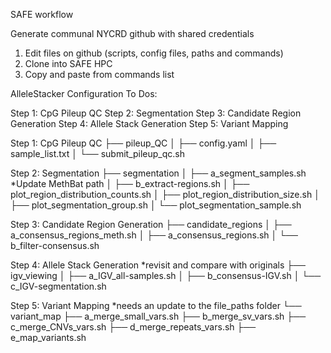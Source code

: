 SAFE workflow

Generate communal NYCRD github with shared credentials

1)	Edit files on github (scripts, config files, paths and commands)
2)	Clone into SAFE HPC
3)	Copy and paste from commands list

AlleleStacker Configuration To Dos:

Step 1: CpG Pileup QC
Step 2: Segmentation
Step 3: Candidate Region Generation 
Step 4: Allele Stack Generation
Step 5: Variant Mapping


Step 1: CpG Pileup QC
├── pileup_QC
│   ├── config.yaml
│   ├── sample_list.txt
│   └── submit_pileup_qc.sh

Step 2: Segmentation
├── segmentation
│   ├── a_segment_samples.sh *Update MethBat path 
│   ├── b_extract-regions.sh
│   ├── plot_region_distribution_counts.sh
│   ├── plot_region_distribution_size.sh
│   ├── plot_segmentation_group.sh
│   └── plot_segmentation_sample.sh

Step 3: Candidate Region Generation 
├── candidate_regions
│   ├── a_consensus_regions_meth.sh
│   ├── a_consensus_regions.sh
│   └── b_filter-consensus.sh

Step 4: Allele Stack Generation *revisit and compare with originals
├── igv_viewing
│   ├── a_IGV_all-samples.sh
│   ├── b_consensus-IGV.sh
│   └── c_IGV-segmentation.sh

Step 5: Variant Mapping *needs an update to the file_paths folder
└── variant_map
    ├── a_merge_small_vars.sh
    ├── b_merge_sv_vars.sh
    ├── c_merge_CNVs_vars.sh
    ├── d_merge_repeats_vars.sh
    ├── e_map_variants.sh

